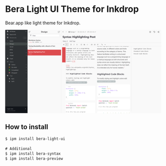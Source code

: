 # Bera Light UI Theme for Inkdrop

Bear.app like light theme for Inkdrop.

![Bera Light UI](preview.png)

## How to install

```
$ ipm install bera-light-ui

# Additional
$ ipm install bera-syntax
$ ipm install bera-preview
```